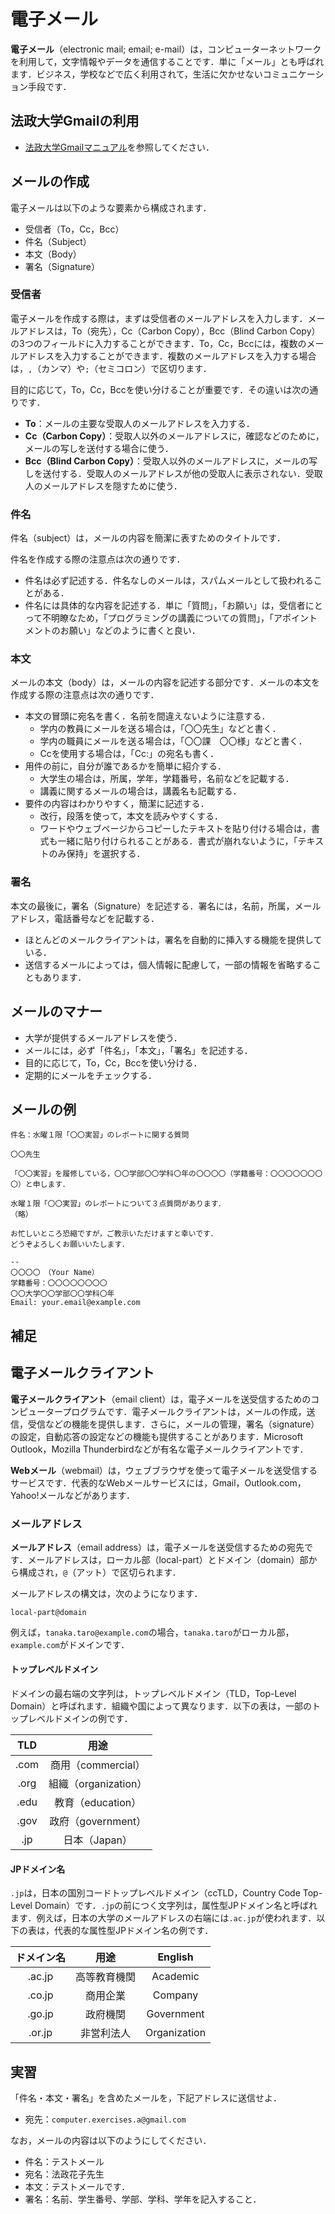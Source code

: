 # 電子メール

**電子メール**（electronic mail; email; e-mail）は，コンピューターネットワークを利用して，文字情報やデータを通信することです．単に「メール」とも呼ばれます．ビジネス，学校などで広く利用されて，生活に欠かせないコミュニケーション手段です．

## 法政大学Gmailの利用

- [法政大学Gmailマニュアル](https://netsys.hosei.ac.jp/manual/gmail/manual-Gmail.html)を参照してください．

## メールの作成

電子メールは以下のような要素から構成されます．

- 受信者（To，Cc，Bcc）
- 件名（Subject）
- 本文（Body）
- 署名（Signature）

### 受信者

電子メールを作成する際は，まずは受信者のメールアドレスを入力します．メールアドレスは，To（宛先），Cc（Carbon Copy），Bcc（Blind Carbon Copy）の3つのフィールドに入力することができます．To，Cc，Bccには，複数のメールアドレスを入力することができます．複数のメールアドレスを入力する場合は，`,`（カンマ）や`;`（セミコロン）で区切ります．

目的に応じて，To，Cc，Bccを使い分けることが重要です．その違いは次の通りです．

- **To**：メールの主要な受取人のメールアドレスを入力する．
- **Cc（Carbon Copy）**：受取人以外のメールアドレスに，確認などのために，メールの写しを送付する場合に使う．
- **Bcc（Blind Carbon Copy）**：受取人以外のメールアドレスに，メールの写しを送付する．受取人のメールアドレスが他の受取人に表示されない．受取人のメールアドレスを隠すために使う．

### 件名

件名（subject）は，メールの内容を簡潔に表すためのタイトルです．

件名を作成する際の注意点は次の通りです．

- 件名は必ず記述する．件名なしのメールは，スパムメールとして扱われることがある．
- 件名には具体的な内容を記述する．単に「質問」，「お願い」は，受信者にとって不明瞭なため，「プログラミングの講義についての質問」，「アポイントメントのお願い」などのように書くと良い．

### 本文

メールの本文（body）は，メールの内容を記述する部分です．メールの本文を作成する際の注意点は次の通りです．

- 本文の冒頭に宛名を書く．名前を間違えないように注意する．
  - 学内の教員にメールを送る場合は，「〇〇先生」などと書く．
  - 学内の職員にメールを送る場合は，「〇〇課　〇〇様」などと書く．
  - Ccを使用する場合は，「Cc:」の宛名も書く．
- 用件の前に，自分が誰であるかを簡単に紹介する．
  - 大学生の場合は，所属，学年，学籍番号，名前などを記載する．
  - 講義に関するメールの場合は，講義名も記載する．
- 要件の内容はわかりやすく，簡潔に記述する．
  - 改行，段落を使って，本文を読みやすくする．
  - ワードやウェブページからコピーしたテキストを貼り付ける場合は，書式も一緒に貼り付けられることがある．書式が崩れないように，「テキストのみ保持」を選択する．

### 署名

本文の最後に，署名（Signature）を記述する．署名には，名前，所属，メールアドレス，電話番号などを記載する．
- ほとんどのメールクライアントは，署名を自動的に挿入する機能を提供している．
- 送信するメールによっては，個人情報に配慮して，一部の情報を省略することもあります．

## メールのマナー

- 大学が提供するメールアドレスを使う．
- メールには，必ず「件名」，「本文」，「署名」を記述する．
- 目的に応じて，To，Cc，Bccを使い分ける．
- 定期的にメールをチェックする．

## メールの例

```plaintext
件名：水曜１限「〇〇実習」のレポートに関する質問

〇〇先生

「〇〇実習」を履修している，〇〇学部〇〇学科〇年の〇〇〇〇（学籍番号：〇〇〇〇〇〇〇〇）と申します．

水曜１限「〇〇実習」のレポートについて３点質問があります．
（略）

お忙しいところ恐縮ですが，ご教示いただけますと幸いです．
どうぞよろしくお願いいたします．

--
〇〇〇〇　（Your Name）
学籍番号：〇〇〇〇〇〇〇〇
〇〇大学〇〇学部〇〇学科〇年
Email: your.email@example.com
```

## 補足

## 電子メールクライアント

**電子メールクライアント**（email client）は，電子メールを送受信するためのコンピュータープログラムです．電子メールクライアントは，メールの作成，送信，受信などの機能を提供します．さらに，メールの管理，署名（signature）の設定，自動応答の設定などの機能も提供することがあります．Microsoft Outlook，Mozilla Thunderbirdなどが有名な電子メールクライアントです．

**Webメール**（webmail）は，ウェブブラウザを使って電子メールを送受信するサービスです．代表的なWebメールサービスには，Gmail，Outlook.com，Yahoo!メールなどがあります．

### メールアドレス

**メールアドレス**（email address）は，電子メールを送受信するための宛先です．メールアドレスは，ローカル部（local-part）とドメイン（domain）部から構成され，`@`（アット）で区切られます．

メールアドレスの構文は，次のようになります．

```
local-part@domain
```

例えば，`tanaka.taro@example.com`の場合，`tanaka.taro`がローカル部，`example.com`がドメインです．

#### トップレベルドメイン

ドメインの最右端の文字列は，トップレベルドメイン（TLD，Top-Level Domain）と呼ばれます．組織や国によって異なります．以下の表は，一部のトップレベルドメインの例です．

|  TLD  |         用途         |
| :---: | :------------------: |
| .com  |  商用（commercial）  |
| .org  | 組織（organization） |
| .edu  |  教育（education）   |
| .gov  |  政府（government）  |
|  .jp  |    日本（Japan）     |

#### JPドメイン名

`.jp`は，日本の国別コードトップレベルドメイン（ccTLD，Country Code Top-Level Domain）です．`.jp`の前につく文字列は，属性型JPドメイン名と呼ばれます．例えば，日本の大学のメールアドレスの右端には`.ac.jp`が使われます．以下の表は，代表的な属性型JPドメイン名の例です．

| ドメイン名 |     用途     |   English    |
| :--------: | :----------: | :----------: |
|   .ac.jp   | 高等教育機関 |   Academic   |
|   .co.jp   |   商用企業   |   Company    |
|   .go.jp   |   政府機関   |  Government  |
|   .or.jp   |  非営利法人  | Organization |

## 実習

「件名・本文・署名」を含めたメールを，下記アドレスに送信せよ．

- 宛先：`computer.exercises.a@gmail.com`
  
なお，メールの内容は以下のようにしてください．

- 件名：テストメール
- 宛名：法政花子先生
- 本文：テストメールです．
- 署名：名前、学生番号、学部、学科、学年を記入すること．

